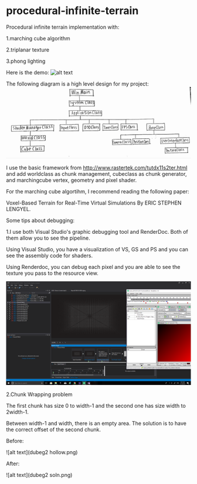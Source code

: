 # procedural-infinite-terrain
Procedural infinite terrain implementation with:

1.marching cube algorithm

2.triplanar texture

3.phong lighting

Here is the demo:
![alt text](demo.gif)

The following diagram is a high level design for my project:
![alt text](design.PNG)

I use the basic framework from http://www.rastertek.com/tutdx11s2ter.html and add worldclass as chunk management, cubeclass as chunk generator, and marchingcube vertex, geometry and pixel shader.

For the marching cube algortihm, I recommend reading the following paper:

Voxel-Based Terrain for Real-Time Virtual Simulations By ERIC STEPHEN LENGYEL.

Some tips about debugging:

1.I use both Visual Studio's graphic debugging tool and RenderDoc. Both of them allow you to see the pipeline. 

Using Visual Studio, you have a visualization of VS, GS and PS and you can see the assembly code for shaders.

Using Renderdoc, you can debug each pixel and you are able to see the texture you pass to the resource view.

![alt text](debug1.png)

2.Chunk Wrapping problem

The first chunk has size 0 to width-1 and the second one has size width to 2width-1.

Between width-1 and width, there is an empty area. The solution is to have the correct offset of the second chunk.

Before:

![alt text](dubeg2 hollow.png)

After:

![alt text](dubeg2 soln.png)


